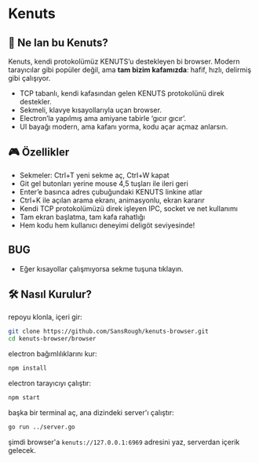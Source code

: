 # Kenuts

## 🚀 Ne lan bu Kenuts?

Kenuts, kendi protokolümüz KENUTS’u destekleyen bi browser. Modern tarayıcılar gibi popüler değil, ama **tam bizim kafamızda**: hafif, hızlı, delirmiş gibi çalışıyor.

- TCP tabanlı, kendi kafasından gelen KENUTS protokolünü direk destekler.
- Sekmeli, klavye kısayollarıyla uçan browser.
- Electron’la yapılmış ama amiyane tabirle ‘gıcır gıcır’.
- UI bayağı modern, ama kafanı yorma, kodu açar açmaz anlarsın.

## 🎮 Özellikler

- Sekmeler: Ctrl+T yeni sekme aç, Ctrl+W kapat  
- Git gel butonları yerine mouse 4,5 tuşları ile ileri geri  
- Enter’e basınca adres çubuğundaki KENUTS linkine atlar  
- Ctrl+K ile açılan arama ekranı, animasyonlu, ekran kararır  
- Kendi TCP protokolümüzü direk işleyen IPC, socket ve net kullanımı  
- Tam ekran başlatma, tam kafa rahatlığı  
- Hem kodu hem kullanıcı deneyimi deligöt seviyesinde!

## BUG
- Eğer kısayollar çalışmıyorsa sekme tuşuna tıklayın.

## 🛠️ Nasıl Kurulur?

repoyu klonla, içeri gir:

```bash
git clone https://github.com/SansRough/kenuts-browser.git
cd kenuts-browser/browser
```

electron bağımlılıklarını kur:

```bash
npm install
```

electron tarayıcıyı çalıştır:

```bash
npm start
```

başka bir terminal aç, ana dizindeki server'ı çalıştır:

```bash
go run ../server.go
```

şimdi browser'a `kenuts://127.0.0.1:6969` adresini yaz, serverdan içerik gelecek.
```
